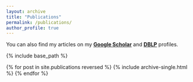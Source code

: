 ```yaml
---
layout: archive
title: "Publications"
permalink: /publications/
author_profile: true
---
```



You can also find my articles on my [**Google Scholar**](https://scholar.google.com/citations?user=a_49dn0AAAAJ&hl=en) and [**DBLP**](https://dblp.uni-trier.de/pid/227/1165.html) profiles.



{% include base_path %}

{% for post in site.publications reversed %}
  {% include archive-single.html %}
{% endfor %}
